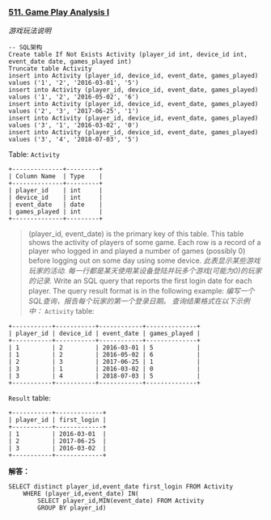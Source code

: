 ### [511. Game Play Analysis I](https://leetcode-cn.com/problems/game-play-analysis-i/)
*游戏玩法说明*
``` mysql
-- SQL架构
Create table If Not Exists Activity (player_id int, device_id int, event_date date, games_played int)
Truncate table Activity
insert into Activity (player_id, device_id, event_date, games_played) values ('1', '2', '2016-03-01', '5')
insert into Activity (player_id, device_id, event_date, games_played) values ('1', '2', '2016-05-02', '6')
insert into Activity (player_id, device_id, event_date, games_played) values ('2', '3', '2017-06-25', '1')
insert into Activity (player_id, device_id, event_date, games_played) values ('3', '1', '2016-03-02', '0')
insert into Activity (player_id, device_id, event_date, games_played) values ('3', '4', '2018-07-03', '5')
```
Table: `Activity`
``` mysql
+--------------+---------+
| Column Name  | Type    |
+--------------+---------+
| player_id    | int     |
| device_id    | int     |
| event_date   | date    |
| games_played | int     |
+--------------+---------+
```
> (player_id, event_date) is the primary key of this table.
> This table shows the activity of players of some game.
> Each row is a record of a player who logged in and played a number of games (possibly 0) before logging out on some day using some device.
*此表显示某些游戏玩家的活动.*
*每一行都是某天使用某设备登陆并玩多个游戏(可能为0)的玩家的记录.*
> Write an SQL query that reports the first login date for each player.
> The query result format is in the following example:
*编写一个SQL查询，报告每个玩家的第一个登录日期。*
*查询结果格式在以下示例中：*
`Activity` table:
``` mysql
+-----------+-----------+------------+--------------+
| player_id | device_id | event_date | games_played |
+-----------+-----------+------------+--------------+
| 1         | 2         | 2016-03-01 | 5            |
| 1         | 2         | 2016-05-02 | 6            |
| 2         | 3         | 2017-06-25 | 1            |
| 3         | 1         | 2016-03-02 | 0            |
| 3         | 4         | 2018-07-03 | 5            |
+-----------+-----------+------------+--------------+
```
`Result` table:
``` mysql
+-----------+-------------+
| player_id | first_login |
+-----------+-------------+
| 1         | 2016-03-01  |
| 2         | 2017-06-25  |
| 3         | 2016-03-02  |
+-----------+-------------+
```
**解答：**
``` mysql
SELECT distinct player_id,event_date first_login FROM Activity
	WHERE (player_id,event_date) IN(
		SELECT player_id,MIN(event_date) FROM Activity
		GROUP BY player_id)
```